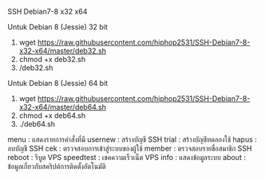 SSH Debian7-8 x32 x64

Untuk Debian 8 (Jessie) 32 bit
1. wget https://raw.githubusercontent.com/hiphop2531/SSH-Debian7-8-x32-x64/master/deb32.sh
2. chmod +x deb32.sh
3. /deb32.sh

Untuk Debian 8 (Jessie) 64 bit
1. wget https://raw.githubusercontent.com/hiphop2531/SSH-Debian7-8-x32-x64/master/deb64.sh
2. chmod +x deb64.sh
3. ./deb64.sh

menu : แสดงรายการคำสั่งที่มี
usernew : สร้างบัญชี SSH
trial : สร้างบัญชีทดลองใช้
hapus : ลบบัญชี SSH
cek : ตรวจสอบการเข้าสู่ระบบของผู้ใช้
member : ตรวจสอบรายชื่อสมาชิก SSH
reboot : รีบูต VPS
speedtest : เชคความเร็วเน็ต VPS
info : แสดงข้อมูลระบบ
about : ข้อมูลเกี่ยวกับสคริปต์การติดตั้งอัตโนมัติ
